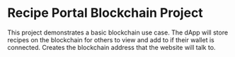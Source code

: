 # Recipe Portal Blockchain Project

This project demonstrates a basic blockchain use case. The dApp will store recipes on the blockchain for others to view and add to if their wallet is connected.
Creates the blockchain address that the website will talk to.
